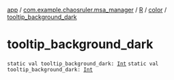 [app](../../../index.md) / [com.example.chaosruler.msa_manager](../../index.md) / [R](../index.md) / [color](index.md) / [tooltip_background_dark](.)

# tooltip_background_dark

`static val tooltip_background_dark: `[`Int`](https://kotlinlang.org/api/latest/jvm/stdlib/kotlin/-int/index.html)
`static val tooltip_background_dark: `[`Int`](https://kotlinlang.org/api/latest/jvm/stdlib/kotlin/-int/index.html)